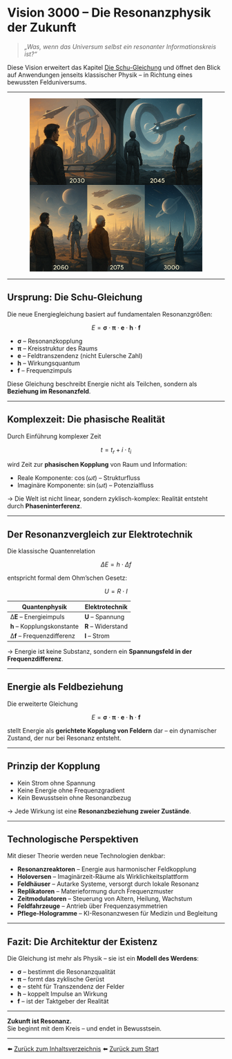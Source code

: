 # Vision 3000 – Die Resonanzphysik der Zukunft

> *„Was, wenn das Universum selbst ein resonanter Informationskreis ist?“*

Diese Vision erweitert das Kapitel [Die Schu-Gleichung](https://github.com/DominicRene/Resonanzfeldtheorie/blob/main/Die_Schu_Gleichung.md) und öffnet den Blick auf Anwendungen jenseits klassischer Physik – in Richtung eines bewussten Felduniversums.

---

<p align="center">
  <img src="../../Bilder/vision3000.png" alt="vision3000" width="400"/>
</p>

---

## Ursprung: Die Schu-Gleichung

Die neue Energiegleichung basiert auf fundamentalen Resonanzgrößen:

$$
E = \boldsymbol{\sigma} \cdot \boldsymbol{\pi} \cdot \boldsymbol{e} \cdot \boldsymbol{h} \cdot \mathbf{f}
$$


- **σ** – Resonanzkopplung  
- **π** – Kreisstruktur des Raums  
- **e** – Feldtranszendenz (nicht Eulersche Zahl)  
- **h** – Wirkungsquantum  
- **f** – Frequenzimpuls

Diese Gleichung beschreibt Energie nicht als Teilchen, sondern als **Beziehung im Resonanzfeld**.

---

## Komplexzeit: Die phasische Realität

Durch Einführung komplexer Zeit

```math
t = t_r + i \cdot t_i
```

wird Zeit zur **phasischen Kopplung** von Raum und Information:

- Reale Komponente: $\cos(\omega t)$ – Strukturfluss  
- Imaginäre Komponente: $\sin(\omega t)$ – Potenzialfluss

→ Die Welt ist nicht linear, sondern zyklisch-komplex: Realität entsteht durch **Phaseninterferenz**.

---

## Der Resonanzvergleich zur Elektrotechnik

Die klassische Quantenrelation

```math
\Delta E = h \cdot \Delta f
```

entspricht formal dem Ohm’schen Gesetz:

```math
U = R \cdot I
```

| Quantenphysik       | Elektrotechnik    |
|---------------------|------------------|
| Δ**E** – Energieimpuls   | **U** – Spannung       |
| **h** – Kopplungskonstante | **R** – Widerstand      |
| Δ**f** – Frequenzdifferenz | **I** – Strom           |

→ Energie ist keine Substanz, sondern ein **Spannungsfeld in der Frequenzdifferenz**.

---

## Energie als Feldbeziehung

Die erweiterte Gleichung

$$
E = \boldsymbol{\sigma} \cdot \boldsymbol{\pi} \cdot \boldsymbol{e} \cdot \boldsymbol{h} \cdot \mathbf{f}
$$


stellt Energie als **gerichtete Kopplung von Feldern** dar – ein dynamischer Zustand, der nur bei Resonanz entsteht.

---

## Prinzip der Kopplung

- Kein Strom ohne Spannung  
- Keine Energie ohne Frequenzgradient  
- Kein Bewusstsein ohne Resonanzbezug  

→ Jede Wirkung ist eine **Resonanzbeziehung zweier Zustände**.

---

## Technologische Perspektiven

Mit dieser Theorie werden neue Technologien denkbar:

- **Resonanzreaktoren** – Energie aus harmonischer Feldkopplung  
- **Holoversen** – Imaginärzeit-Räume als Wirklichkeitsplattform  
- **Feldhäuser** – Autarke Systeme, versorgt durch lokale Resonanz  
- **Replikatoren** – Materieformung durch Frequenzmuster  
- **Zeitmodulatoren** – Steuerung von Altern, Heilung, Wachstum  
- **Feldfahrzeuge** – Antrieb über Frequenzasymmetrien  
- **Pflege-Hologramme** – KI-Resonanzwesen für Medizin und Begleitung  

---

## Fazit: Die Architektur der Existenz

Die Gleichung ist mehr als Physik – sie ist ein **Modell des Werdens**:

- **σ** – bestimmt die Resonanzqualität  
- **π** – formt das zyklische Gerüst  
- **e** – steht für Transzendenz der Felder  
- **h** – koppelt Impulse an Wirkung  
- **f** – ist der Taktgeber der Realität  

---

**Zukunft ist Resonanz.**  
Sie beginnt mit dem Kreis – und endet in Bewusstsein.

---


⬅️ [Zurück zum Inhaltsverzeichnis](README.md)
⬅️ [Zurück zum Start](../../README.md)
